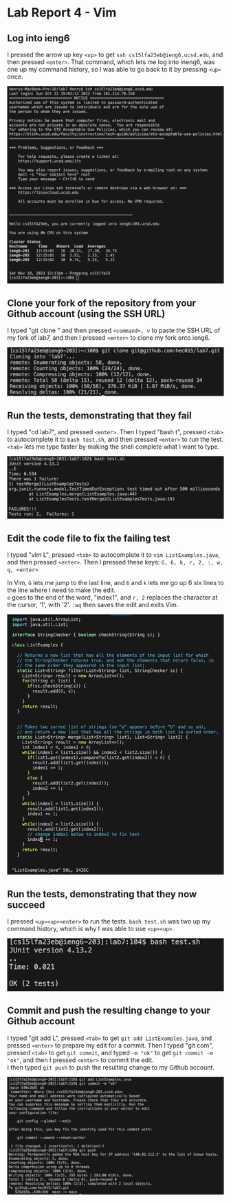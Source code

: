 # Lab Report 4 - Vim
## Log into ieng6  
I pressed the arrow up key `<up>` to get `ssh cs15lfa23eb@ieng6.ucsd.edu`, and then pressed `<enter>`. 
That command, which lets me log into ineng6, was one up my command history, so I was able to go back to it by pressing `<up>` once.  

![login](login.png) 

## Clone your fork of the repository from your Github account (using the SSH URL)
I typed "git clone " and then pressed `<command>, v` to paste the SSH URL of my fork of lab7, and then I pressed `<enter>` to clone my fork onto ieng6.   

![clone](clone.png) 


## Run the tests, demonstrating that they fail  
I typed "cd lab7", and pressed `<enter>`. Then I typed "bash t", pressed `<tab>` to autocomplete it to `bash test.sh`, and then pressed `<enter>` to run the test.    
`<tab>` lets me type faster by making the shell complete what I want to type.  

![test1](test1.png)

## Edit the code file to fix the failing test   
I typed "vim L", pressed `<tab>` to autocomplete it to `vim ListExamples.java`, and then pressed `<enter>`. 
Then I pressed these keys: `G, 6, k, r, 2, :, w, q, <enter>`. 

In Vim, `G` lets me jump to the last line, and `6` and `k` lets me go up 6 six lines to the line where I need to make the edit.  
`e` goes to the end of the word, "index1", and `r, 2` replaces the character at the cursor, '1', with '2'. 
`:wq` then saves the edit and exits Vim.  

![vim](vim.png)  

## Run the tests, demonstrating that they now succeed   
I pressed `<up><up><enter>` to run the tests. `bash test.sh` was two up my command history, which is why I was able to use `<up><up>`.

![test2](test2.png)

## Commit and push the resulting change to your Github account  
I typed "git add L", pressed `<tab>` to get `git add ListExamples.java`, and pressed `<enter>` to prepare my edit for a commit.
Then I typed "git com", pressed `<tab>` to get `git commit`, and typed `-m "ok"` to get `git commit -m "ok"`, and then I pressed `<enter>` to commit the edit.  
I then typed `git push` to push the resulting change to my Github account.  

![git](git.png)
